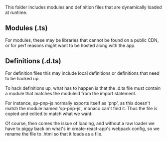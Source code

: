 This folder includes modules and definition files that are dynamically loaded at runtime.

Modules (.ts)
---
For modules, these may be libraries that cannot be found on a public CDN, or for perf reasons might want to be hosted along with the app.


Definitions (.d.ts)
---
For definition files this may include local definitions or definitions that need to be hacked up.

To hack definitions up, what has to happen is that the .d.ts file must contain a module that matches the moduleid from the import statement.

For instance, sp-pnp-js normally exports itself as 'pnp', as this doesn't match the module named 'sp-pnp-js', monaco can't find it. Thus the file is copied and edited to match what we want.

Of course, then comes the issue of loading, and without a raw loader we have to piggy back on what's in create-react-app's webpack config, so we rename the file to .html so that it loads as a file.